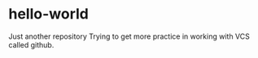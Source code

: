 # hello-world
Just another repository
Trying to get more practice in working with VCS called github.
